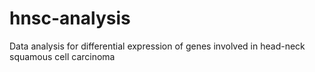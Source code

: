 # hnsc-analysis
Data analysis for differential expression of genes involved in head-neck squamous cell carcinoma
